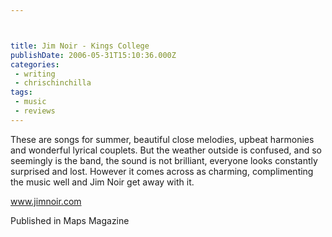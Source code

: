 ```yaml
---



title: Jim Noir - Kings College
publishDate: 2006-05-31T15:10:36.000Z
categories:
 - writing
 - chrischinchilla
tags: 
 - music 
 - reviews
---
```


These are songs for summer, beautiful close melodies, upbeat harmonies and wonderful lyrical couplets. But the weather outside is confused, and so seemingly is the band, the sound is not brilliant, everyone looks constantly surprised and lost. However it comes across as charming, complimenting the music well and Jim Noir get away with it.

<a href='https://www.jimnoir.com' target='_blank'>www.jimnoir.com</a>

Published in Maps Magazine
